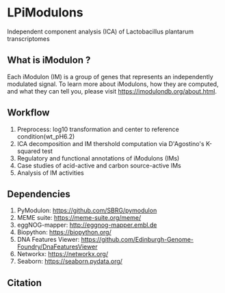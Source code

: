 # LPiModulons
Independent component analysis (ICA) of Lactobacillus plantarum transcriptomes

## What is iModulon ?
Each iModulon (IM) is a group of genes that represents an independently modulated signal. To learn more about iModulons, how they are computed, and what they can tell you, please visit https://imodulondb.org/about.html.

## Workflow
1. Preprocess: log10 transformation and center to reference condition(wt_pH6.2)
2. ICA decomposition and IM thershold computation via D'Agostino's K-squared test
3. Regulatory and functional annotations of iModulons (IMs)
4. Case studies of acid-active and carbon source-active IMs
5. Analysis of IM activities

## Dependencies
1. PyModulon: https://github.com/SBRG/pymodulon
2. MEME suite: https://meme-suite.org/meme/
3. eggNOG-mapper: http://eggnog-mapper.embl.de
4. Biopython: https://biopython.org/
5. DNA Features Viewer: https://github.com/Edinburgh-Genome-Foundry/DnaFeaturesViewer
6. Networkx: https://networkx.org/
7. Seaborn: https://seaborn.pydata.org/

## Citation

